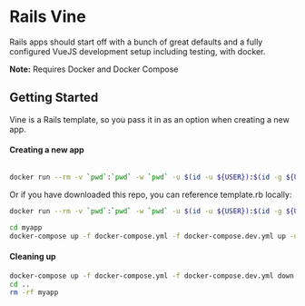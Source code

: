 # Rails Vine

Rails apps should start off with a bunch of great defaults and a fully
configured VueJS development setup including testing, with docker.

**Note:** Requires Docker and Docker Compose

## Getting Started

Vine is a Rails template, so you pass it in as an option when creating a new app.

#### Creating a new app

```bash

docker run --rm -v `pwd`:`pwd` -w `pwd` -u $(id -u ${USER}):$(id -g ${USER}) bmartel/ruby:2.6-base sh -c "gem install rails && rails new myapp -T -S -d postgresql -m https://raw.githubusercontent.com/bmartel/vine/master/template.rb"
```

Or if you have downloaded this repo, you can reference template.rb locally:

```bash
docker run --rm -v `pwd`:`pwd` -w `pwd` -u $(id -u ${USER}):$(id -g ${USER}) bmartel/ruby:2.6-base sh -c "gem install rails && rails new myapp -T -S -d postgresql -m template.rb"
```

```bash
cd myapp
docker-compose up -f docker-compose.yml -f docker-compose.dev.yml up -d
```

#### Cleaning up

```bash
docker-compose up -f docker-compose.yml -f docker-compose.dev.yml down -v
cd ..
rm -rf myapp
```

